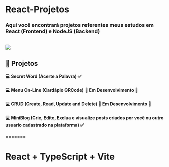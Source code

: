 # React-Projetos

### Aqui você encontrará projetos referentes meus estudos em React (Frontend) e NodeJS (Backend)
<br /><img src="https://skillicons.dev/icons?i=react,nodejs,js,html,css" /><br />


## :hammer: Projetos
 
#### :computer: Secret Word (Acerte a Palavra) :white_check_mark:
#### :computer: Menu On-Line (Cardápio QRCode) 🚧 Em Desenvolvimento 🚧
#### :computer: CRUD (Create, Read, Update and Delete) 🚧 Em Desenvolvimento 🚧
#### :computer: MiniBlog (Crie, Edite, Exclua e visualize posts criados por você ou outro usuario cadastrado na plataforma) :white_check_mark:




=======
# React + TypeScript + Vite

